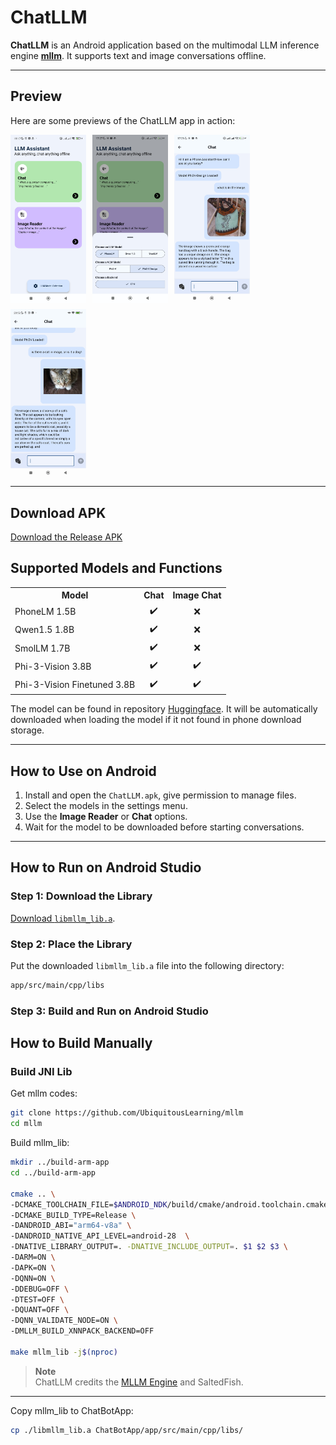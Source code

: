# ChatLLM

**ChatLLM** is an Android application based on the multimodal LLM inference engine [**mllm**](https://github.com/UbiquitousLearning/mllm). It supports text and image conversations offline.

---

## Preview

Here are some previews of the ChatLLM app in action:

<div style="display: flex; flex-wrap: wrap; gap: 10px;">
    <img src="preview/image1.jpg" alt="Preview 1" width="24%" />
    <img src="preview/image2.jpg" alt="Preview 2" width="24%" />
    <img src="preview/image3.jpg" alt="Preview 3" width="24%" />
    <img src="preview/image4.jpg" alt="Preview 4" width="24%" />
</div>

---

## Download APK
[Download the Release APK](https://drive.google.com/file/d/1YeTo7uHGYNoEKGhmvzDpBiKOpWn4f7mA/view?usp=drive_link)

## Supported Models and Functions  

<table>
  <tr>
    <th>Model</th>
    <th style="text-align:center;">Chat</th>
    <th style="text-align:center;">Image Chat</th>
  </tr>
  <tr>
    <td>PhoneLM 1.5B</td>
    <td style="text-align:center;">✔️</td>
    <td style="text-align:center;">❌</td>
  </tr>
  <tr>
    <td>Qwen1.5 1.8B</td>
    <td style="text-align:center;">✔️</td>
    <td style="text-align:center;">❌</td>
  </tr>
  <tr>
    <td>SmolLM 1.7B</td>
    <td style="text-align:center;">✔️</td>
    <td style="text-align:center;">❌</td>
  </tr>
  <tr>
    <td>Phi-3-Vision 3.8B</td>
    <td style="text-align:center;">✔️</td>
    <td style="text-align:center;">✔️</td>
  </tr>
  <tr>
    <td>Phi-3-Vision Finetuned 3.8B</td>
    <td style="text-align:center;">✔️</td>
    <td style="text-align:center;">✔️</td>
  </tr>
</table>

The model can be found in repository [Huggingface](https://huggingface.co/brianestadimas). It will be automatically downloaded when loading the model if it not found in phone download storage.

---

## How to Use on Android

1. Install and open the `ChatLLM.apk`, give permission to manage files.
2. Select the models in the settings menu.
3. Use the **Image Reader** or **Chat** options.
4. Wait for the model to be downloaded before starting conversations.

---

## How to Run on Android Studio

### Step 1: Download the Library
[Download `libmllm_lib.a`](https://drive.google.com/file/d/1YeTo7uHGYNoEKGhmvzDpBiKOpWn4f7mA/view?usp=drive_link).

### Step 2: Place the Library
Put the downloaded `libmllm_lib.a` file into the following directory:
```bash
app/src/main/cpp/libs
```

### Step 3: Build and Run on Android Studio

## How to Build Manually

### Build JNI Lib
Get mllm codes:
```bash
git clone https://github.com/UbiquitousLearning/mllm
cd mllm
```

Build mllm_lib:
```bash
mkdir ../build-arm-app
cd ../build-arm-app

cmake .. \
-DCMAKE_TOOLCHAIN_FILE=$ANDROID_NDK/build/cmake/android.toolchain.cmake \
-DCMAKE_BUILD_TYPE=Release \
-DANDROID_ABI="arm64-v8a" \
-DANDROID_NATIVE_API_LEVEL=android-28  \
-DNATIVE_LIBRARY_OUTPUT=. -DNATIVE_INCLUDE_OUTPUT=. $1 $2 $3 \
-DARM=ON \
-DAPK=ON \
-DQNN=ON \
-DDEBUG=OFF \
-DTEST=OFF \
-DQUANT=OFF \
-DQNN_VALIDATE_NODE=ON \
-DMLLM_BUILD_XNNPACK_BACKEND=OFF

make mllm_lib -j$(nproc)
```

> **Note**  
> ChatLLM credits the [MLLM Engine](https://github.com/UbiquitousLearning/mllm) and SaltedFish.

---
Copy mllm_lib to ChatBotApp:
```bash
cp ./libmllm_lib.a ChatBotApp/app/src/main/cpp/libs/
```

